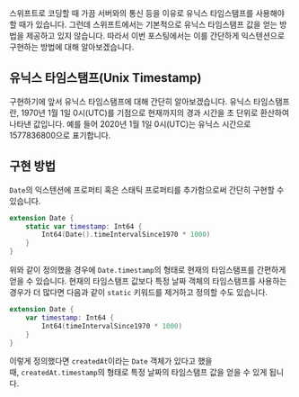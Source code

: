 스위프트로 코딩할 때 가끔 서버와의 통신 등을 이유로 유닉스 타임스탬프를 사용해야 할 때가 있습니다. 그런데 스위프트에서는 기본적으로 유닉스 타임스탬프 값을 얻는 방법을 제공하고 있지 않습니다. 따라서 이번 포스팅에서는 이를 간단하게 익스텐션으로 구현하는 방법에 대해 알아보겠습니다.

## 유닉스 타임스탬프(Unix Timestamp)

구현하기에 앞서 유닉스 타임스탬프에 대해 간단히 알아보겠습니다. 유닉스 타임스탬프란, 1970년 1월 1일 0시(UTC)를 기점으로 현재까지의 경과 시간을 초 단위로 환산하여 나타낸 값입니다. 예를 들어 2020년 1월 1일 0시(UTC)는 유닉스 시간으로 1577836800으로 표기합니다.

## 구현 방법

`Date`의 익스텐션에 프로퍼티 혹은 스태틱 프로퍼티를 추가함으로써 간단히 구현할 수 있습니다.

```swift
extension Date {
    static var timestamp: Int64 {
        Int64(Date().timeIntervalSince1970 * 1000)
    }
}
```

위와 같이 정의했을 경우에 `Date.timestamp`의 형태로 현재의 타임스탬프를 간편하게 얻을 수 있습니다. 현재의 타임스탬프 값보다 특정 날짜 객체의 타임스탬프를 사용하는 경우가 더 많다면 다음과 같이 `static` 키워드를 제거하고 정의할 수도 있습니다.

```swift
extension Date {
    var timestamp: Int64 {
        Int64(timeIntervalSince1970 * 1000)
    }
}
```

이렇게 정의했다면 `createdAt`이라는 `Date` 객체가 있다고 했을 때, `createdAt.timestamp`의 형태로 특정 날짜의 타임스탬프 값을 얻을 수 있게 됩니다.

